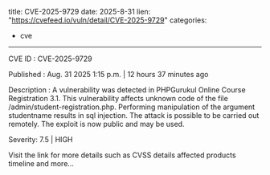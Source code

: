  
title: CVE-2025-9729
date: 2025-8-31
lien: "https://cvefeed.io/vuln/detail/CVE-2025-9729"
categories:
  - cve
---

CVE ID : CVE-2025-9729

Published :  Aug. 31
2025
1:15 p.m. | 12 hours
37 minutes ago

Description : A vulnerability was detected in PHPGurukul Online Course Registration 3.1. This vulnerability affects unknown code of the file /admin/student-registration.php. Performing manipulation of the argument studentname results in sql injection. The attack is possible to be carried out remotely. The exploit is now public and may be used.

Severity: 7.5 | HIGH

Visit the link for more details
such as CVSS details
affected products
timeline
and more...
